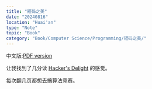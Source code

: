 ```yaml
---
title: "短码之美"
date: "20240816"
location: "Huai'an"
type: "Note"
topic: "Book"
category: "Book/Computer Science/Programming/短码之美/"
---
```


中文版:[PDF version](Short_Coding.pdf)

让我找到了几分读 [Hacker's Delight](/note/2024/08/0816-Hackers_Delight/Hackers_Delight.html) 的感觉。


每次翻几页都想去搞算法竞赛。
